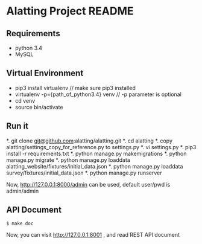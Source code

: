 # Alatting Project README

## Requirements

* python 3.4
* MySQL


## Virtual Environment

* pip3 install virtualenv                      // make sure pip3 installed 
* virtualenv -p={path_of_python3.4} venv  // -p parameter is optional
* cd venv
* source bin/activate


## Run it

*.  git clone git@github.com:alatting/alatting.git
*.  cd alatting
*.  copy alatting/settings_copy_for_reference.py to settings.py
*.  vi settings.py
*.  pip3 install -r requirements.txt
*.  python manage.py makemigrations
*.  python manage.py migrate
*.  python manage.py loaddata alatting_website/fixtures/initial_data.json
*.  python manage.py loaddata survey/fixtures/initial_data.json
*.  python manage.py runserver

Now, http://127.0.0.1:8000/admin can be used, default user/pwd is admin/admin


## API Document

    $ make doc

Now, you can visit http://127.0.0.1:8001 , and read REST API document
